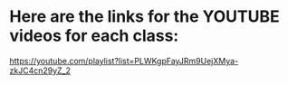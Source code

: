 # Here are the links for the YOUTUBE videos for each class:

https://youtube.com/playlist?list=PLWKgpFayJRm9UejXMya-zkJC4cn29yZ_2
